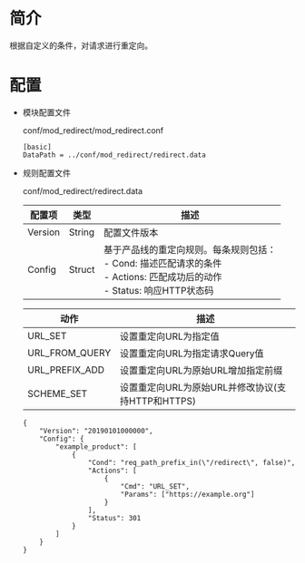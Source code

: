 # 简介

根据自定义的条件，对请求进行重定向。

# 配置

- 模块配置文件

  conf/mod_redirect/mod_redirect.conf

  ```
  [basic]
  DataPath = ../conf/mod_redirect/redirect.data
  ```

- 规则配置文件

  conf/mod_redirect/redirect.data

  | 配置项  | 类型   | 描述                                                         |
  | ------- | ------ | ------------------------------------------------------------ |
  | Version | String | 配置文件版本                                                 |
  | Config  | Struct | 基于产品线的重定向规则。每条规则包括： <br>- Cond: 描述匹配请求的条件<br>- Actions: 匹配成功后的动作<br>- Status: 响应HTTP状态码 |

  | 动作           | 描述                                              |
  | -------------- | ------------------------------------------------- |
  | URL_SET        | 设置重定向URL为指定值                             |
  | URL_FROM_QUERY | 设置重定向URL为指定请求Query值                    |
  | URL_PREFIX_ADD | 设置重定向URL为原始URL增加指定前缀                |
  | SCHEME_SET     | 设置重定向URL为原始URL并修改协议(支持HTTP和HTTPS) |

  ```
  {
      "Version": "20190101000000",
      "Config": {
          "example_product": [
              {
                  "Cond": "req_path_prefix_in(\"/redirect\", false)",
                  "Actions": [
                      {
                          "Cmd": "URL_SET",
                          "Params": ["https://example.org"]
                      }
                  ],
                  "Status": 301
              }
          ]
      }
  }
  ```

  
